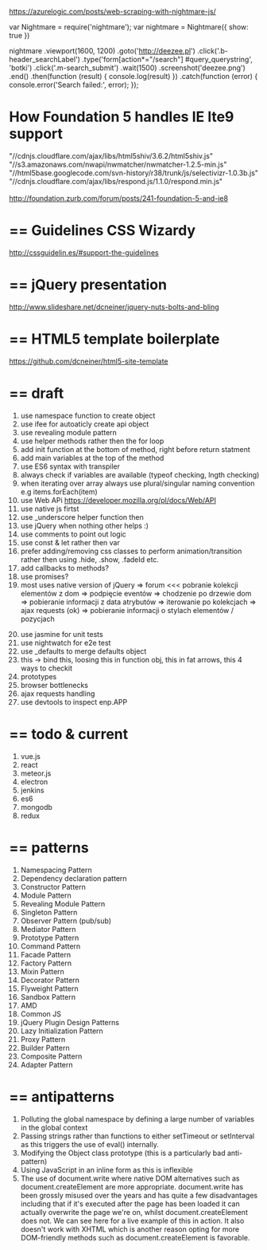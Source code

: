 https://azurelogic.com/posts/web-scraping-with-nightmare-js/

var Nightmare = require('nightmare');
var nightmare = Nightmare({ show: true })

nightmare
  .viewport(1600, 1200)
  .goto('http://deezee.pl')
  .click('.b-header_searchLabel')
  .type('form[action*="/search"] #query_querystring', 'botki')
  .click('.m-search_submit')
  .wait(1500)
  .screenshot('deezee.png')
  .end()
  .then(function (result) {
    console.log(result)
  })
  .catch(function (error) {
    console.error('Search failed:', error);
  });




How Foundation 5 handles IE lte9 support
====

"//cdnjs.cloudflare.com/ajax/libs/html5shiv/3.6.2/html5shiv.js" <br>
"//s3.amazonaws.com/nwapi/nwmatcher/nwmatcher-1.2.5-min.js"<br>
"//html5base.googlecode.com/svn-history/r38/trunk/js/selectivizr-1.0.3b.js"<br>
"//cdnjs.cloudflare.com/ajax/libs/respond.js/1.1.0/respond.min.js"<br>
<br>
http://foundation.zurb.com/forum/posts/241-foundation-5-and-ie8

==
Guidelines CSS Wizardy
==
http://cssguidelin.es/#support-the-guidelines

==
jQuery presentation
==
http://www.slideshare.net/dcneiner/jquery-nuts-bolts-and-bling

==
HTML5 template boilerplate
==
https://github.com/dcneiner/html5-site-template



==
draft
==
1. use namespace function to create object
2. use ifee for autoaticly create api object
3. use revealing module pattern
4. use helper methods rather then the for loop
5. add init function at the bottom of method, right before return statment
6. add main variables at the top of the method
7. use ES6 syntax with transpiler
8. always check if variables are available (typeof checking, lngth checking)
9. when iterating over array always use plural/singular naming convention e.g items.forEach(item)
10. use Web APi  https://developer.mozilla.org/pl/docs/Web/API
11. use native js firtst
12. use _underscore helper function then
13. use jQuery when nothing other helps :)
14. use comments to point out logic
15. use const & let rather then var
16. prefer adding/removing css classes to perform animation/transition rather then using .hide, .show, .fadeId etc.
17. add callbacks to methods?
18. use promises?
19. most uses native version of jQuery => forum
<<<
pobranie kolekcji elementów z dom
=>
podpięcie eventów
=>
chodzenie po drzewie dom
=>
pobieranie informacji z data atrybutów
=>
iterowanie po kolekcjach
=>
ajax requests (ok)
=>
pobieranie informacji o stylach elementów / pozycjach
>>>
20. use jasmine for unit tests
21. use nightwatch for e2e test
22. use _defaults to merge defaults object
23. this → bind this, loosing this in function obj, this in fat arrows, this 4 ways to checkit
24. prototypes
25. browser bottlenecks
26. ajax requests handling
27. use devtools to inspect enp.APP



==
todo & current
==

1. vue.js
2. react
3. meteor.js
4. electron
5. jenkins
6. es6
7. mongodb
8. redux


==
patterns
==

1. Namespacing Pattern
2. Dependency declaration pattern
3. Constructor Pattern
2. Module Pattern
3. Revealing Module Pattern
4. Singleton Pattern
5. Observer Pattern (pub/sub)
6. Mediator Pattern
7. Prototype Pattern
8. Command Pattern
9. Facade Pattern
10. Factory Pattern
11. Mixin Pattern
12. Decorator Pattern
13. Flyweight Pattern
14. Sandbox Pattern
15. AMD
16. Common JS
17. jQuery Plugin Design Patterns
18. Lazy Initialization Pattern
19. Proxy Pattern
20. Builder Pattern
21. Composite Pattern
22. Adapter Pattern


==
antipatterns
==

1. Polluting the global namespace by defining a large number of variables in the global context
2. Passing strings rather than functions to either setTimeout or setInterval as this triggers the use of eval() internally.
3. Modifying the Object class prototype (this is a particularly bad anti-pattern)
4. Using JavaScript in an inline form as this is inflexible
5. The use of document.write where native DOM alternatives such as document.createElement are more appropriate. document.write has been grossly misused over the years and has quite a few disadvantages including that if it's executed after the page has been loaded it can actually overwrite the page we're on, whilst document.createElement does not. We can see here for a live example of this in action. It also doesn't work with XHTML which is another reason opting for more DOM-friendly methods such as document.createElement is favorable.
